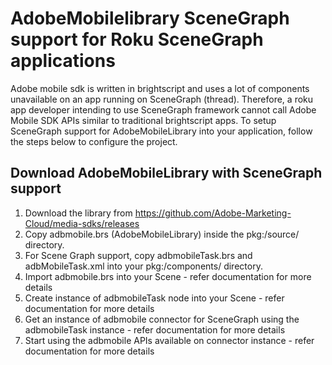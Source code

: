 AdobeMobilelibrary SceneGraph support for Roku SceneGraph applications
======================================================================

Adobe mobile sdk is written in brightscript and uses a lot of components unavailable on an app running on SceneGraph (thread). Therefore, a roku app developer intending to use SceneGraph framework cannot call Adobe Mobile SDK APIs similar to traditional brightscript apps. To setup SceneGraph support for AdobeMobileLibrary into your application, follow the steps below to configure the project.


Download AdobeMobileLibrary with SceneGraph support
---------------------------------------------------
1. Download the library from https://github.com/Adobe-Marketing-Cloud/media-sdks/releases
2. Copy adbmobile.brs (AdobeMobileLibrary) inside the pkg:/source/ directory.
3. For Scene Graph support, copy adbmobileTask.brs and adbMobileTask.xml into your pkg:/components/ directory.
4. Import adbmobile.brs into your Scene - refer documentation for more details
5. Create instance of adbmobileTask node into your Scene - refer documentation for more details
6. Get an instance of adbmobile connector for SceneGraph using the adbmobileTask instance - refer documentation for more details
7. Start using the adbmobile APIs available on connector instance - refer documentation for more details